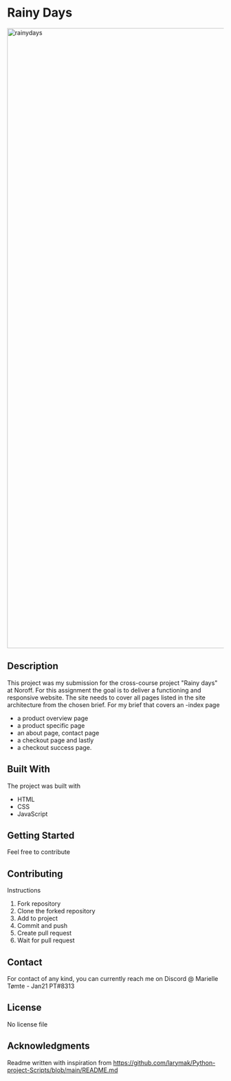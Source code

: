 # Rainy Days 

<img width="1438" alt="rainydays" src="https://user-images.githubusercontent.com/81712563/203328223-e571e3bb-fa81-41e2-a84e-47456ccdde0b.png">

## Description

This project was my submission for the cross-course project "Rainy days" at Noroff.
For this assignment the goal is to deliver a functioning and responsive website. 
The site needs to cover all pages listed in the site architecture from the chosen brief.
For my brief that covers an 
-index page
- a product overview page
- a product specific page 
- an about page, contact page
- a checkout page and lastly
- a checkout success page.

## Built With

The project was built with

- HTML
- CSS
- JavaScript

## Getting Started

Feel free to contribute 

## Contributing

Instructions

1. Fork repository
2. Clone the forked repository
3. Add to project
4. Commit and push
5. Create pull request
6. Wait for pull request

## Contact

For contact of any kind, you can currently reach me on Discord @ Marielle Tømte - Jan21 PT#8313

## License

No license file

## Acknowledgments

Readme written with inspiration from https://github.com/larymak/Python-project-Scripts/blob/main/README.md

